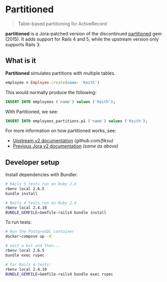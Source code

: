 # Partitioned

> Table-based partitioning for ActiveRecord

**partitioned** is a Jora-patched version of the discontinued [partitioned](https://github.com/fiksu/partitioned) gem (2015). It adds support for Rails 4 and 5, while the upstream version only supports Rails 3.

## What is it

**Partitioned** simulates partitions with multiple tables.

```rb
employee = Employee.create(name: 'Keith')
```

This would normally produce the following:

```sql
INSERT INTO employees ('name') values ('Keith');
```

With Partitioned, we see:

```sql
INSERT INTO employees_partitions.p1 ('name') values ('Keith');
```

For more information on how partitioned works, see:

- [Upstream v2 documentation](https://github.com/fiksu/partitioned/blob/v2.1.0/README.md) _(github.com/fiksu)_
- [Previous Jora v2 documentation](https://github.com/jobseekerltd/partitioned/blob/v2.1.0/README.md) _(same as above)_

## Developer setup

Install dependencies with Bundler.

```sh
# Rails 5 tests run on Ruby 2.6
rbenv local 2.6.5
bundle install

# Rails 4 tests run on Ruby 2.4
rbenv local 2.4.10
BUNDLE_GEMFILE=Gemfile-rails4 bundle install
```

To run tests:

```sh
# Run the PostgreSQL container
docker-compose up -d

# wait a bit and then...
rbenv local 2.6.5
bundle exec rspec

# For Rails 4 tests:
rbenv local 2.4.10
BUNDLE_GEMFILE=Gemfile-rails4 bundle exec rspec
```